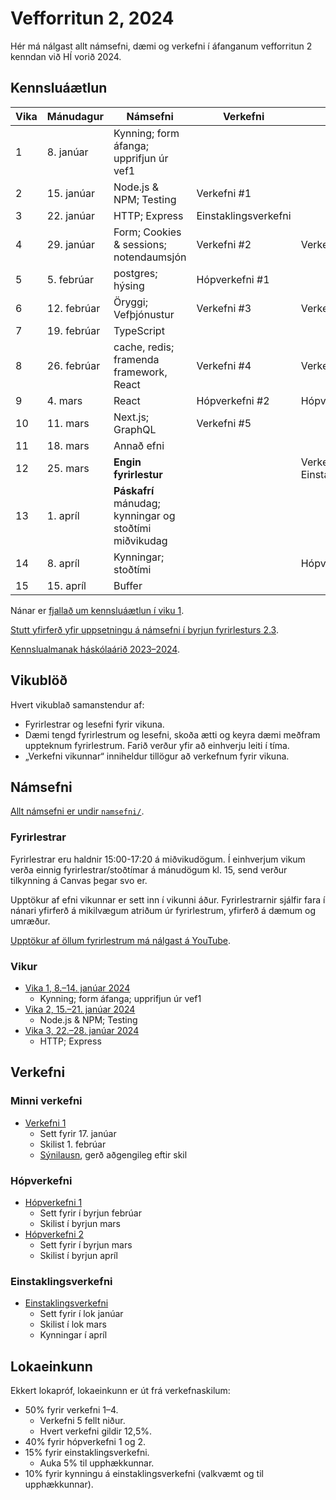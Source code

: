 # Vefforritun 2, 2024

Hér má nálgast allt námsefni, dæmi og verkefni í áfanganum vefforritun 2 kenndan við HÍ vorið 2024.

## Kennsluáætlun

| Vika | Mánudagur   | Námsefni                                               | Verkefni             | Skil                              |
| ---- | ----------- | ------------------------------------------------------ | -------------------- | --------------------------------- |
| 1    | 8. janúar   | Kynning; form áfanga; upprifjun úr vef1                |                      |                                   |
| 2    | 15. janúar  | Node.js & NPM; Testing                                 | Verkefni #1          |                                   |
| 3    | 22. janúar  | HTTP; Express                                          | Einstaklingsverkefni |                                   |
| 4    | 29. janúar  | Form; Cookies & sessions; notendaumsjón                | Verkefni #2          | Verkefni #1                       |
| 5    | 5. febrúar  | postgres; hýsing                                       | Hópverkefni #1       |                                   |
| 6    | 12. febrúar | Öryggi; Vefþjónustur                                   | Verkefni #3          | Verkefni #2                       |
| 7    | 19. febrúar | TypeScript                                             |                      |                                   |
| 8    | 26. febrúar | cache, redis; framenda framework, React                | Verkefni #4          | Verkefni #3                       |
| 9    | 4. mars     | React                                                  | Hópverkefni #2       | Hópverkefni #1                    |
| 10   | 11. mars    | Next.js; GraphQL                                       | Verkefni #5          |                                   |
| 11   | 18. mars    | Annað efni                                             |                      |                                   |
| 12   | 25. mars    | **Engin fyrirlestur**                                  |                      | Verkefni #5; Einstaklingsverkefni |
| 13   | 1. apríl    | **Páskafrí** mánudag; kynningar og stoðtími miðvikudag |                      |                                   |
| 14   | 8. apríl    | Kynningar; stoðtími                                    |                      | Hópverkefni #2                    |
| 15   | 15. apríl   | Buffer                                                 |                      |                                   |

Nánar er [fjallað um kennsluáætlun í viku 1](vikur/vika-01.md).

[Stutt yfirferð yfir uppsetningu á námsefni í byrjun fyrirlesturs 2.3](https://www.youtube.com/watch?v=FkYxDExWSSU).

[Kennslualmanak háskólaárið 2023–2024](https://ugla.hi.is/kennsluskra/index.php?tab=skoli&chapter=content&id=49140).

## Vikublöð

Hvert vikublað samanstendur af:

- Fyrirlestrar og lesefni fyrir vikuna.
- Dæmi tengd fyrirlestrum og lesefni, skoða ætti og keyra dæmi meðfram uppteknum fyrirlestrum. Farið verður yfir að einhverju leiti í tíma.
- „Verkefni vikunnar“ inniheldur tillögur að verkefnum fyrir vikuna.

## Námsefni

[Allt námsefni er undir `namsefni/`](/namsefni).

### Fyrirlestrar

Fyrirlestrar eru haldnir 15:00-17:20 á miðvikudögum. Í einhverjum vikum verða einnig fyrirlestrar/stoðtímar á mánudögum kl. 15, send verður tilkynning á Canvas þegar svo er.

Upptökur af efni vikunnar er sett inn í vikunni áður. Fyrirlestrarnir sjálfir fara í nánari yfirferð á mikilvægum atriðum úr fyrirlestrum, yfirferð á dæmum og umræður.

[Upptökur af öllum fyrirlestrum má nálgast á YouTube](https://www.youtube.com/playlist?list=PLRj-ccg8iozwBXaSNawCRcSNO7hZDb7Di).

### Vikur

- [Vika 1, 8.–14. janúar 2024](vikur/vika-01.md)
  - Kynning; form áfanga; upprifjun úr vef1
- [Vika 2, 15.–21. janúar 2024](vikur/vika-02.md)
  - Node.js & NPM; Testing
- [Vika 3, 22.–28. janúar 2024](vikur/vika-03.md)
  - HTTP; Express

## Verkefni

### Minni verkefni

- [Verkefni 1](https://github.com/vefforritun/vef2-2024-v1)
  - Sett fyrir 17. janúar
  - Skilist 1. febrúar
  - [Sýnilausn](https://github.com/vefforritun/vef2-2024-v1-synilausn), gerð aðgengileg eftir skil

### Hópverkefni

- [Hópverkefni 1](https://github.com/vefforritun/vef2-2024-h1)
  - Sett fyrir í byrjun febrúar
  - Skilist í byrjun mars
- [Hópverkefni 2](https://github.com/vefforritun/vef2-2024-h2)
  - Sett fyrir í byrjun mars
  - Skilist í byrjun apríl

### Einstaklingsverkefni

- [Einstaklingsverkefni](https://github.com/vefforritun/vef2-2024-einstaklings)
  - Sett fyrir í lok janúar
  - Skilist í lok mars
  - Kynningar í apríl

## Lokaeinkunn

Ekkert lokapróf, lokaeinkunn er út frá verkefnaskilum:

- 50% fyrir verkefni 1–4.
  - Verkefni 5 fellt niður.
  - Hvert verkefni gildir 12,5%.
- 40% fyrir hópverkefni 1 og 2.
- 15% fyrir einstaklingsverkefni.
  - Auka 5% til upphækkunnar.
- 10% fyrir kynningu á einstaklingsverkefni (valkvæmt og til upphækkunnar).

